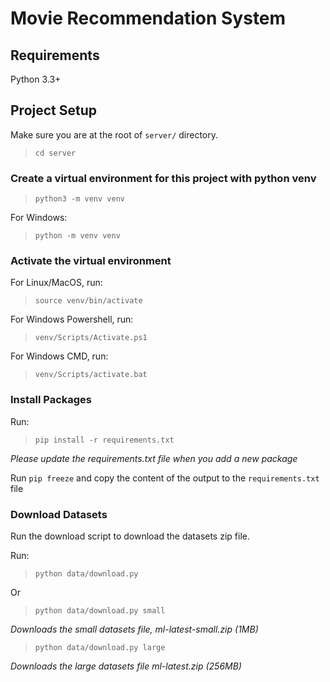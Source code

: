 # Movie Recommendation System

## Requirements

Python 3.3+

## Project Setup

Make sure you are at the root of `server/` directory.

> `cd server`

### Create a virtual environment for this project with python venv

> `python3 -m venv venv`

For Windows:

> `python -m venv venv`

### Activate the virtual environment

For Linux/MacOS, run:

> `source venv/bin/activate`

For Windows Powershell, run:

> `venv/Scripts/Activate.ps1`

For Windows CMD, run:

> `venv/Scripts/activate.bat`

### Install Packages

Run:

> `pip install -r requirements.txt`

_Please update the requirements.txt file when you add a new package_

Run `pip freeze` and copy the content of the output to the `requirements.txt` file

### Download Datasets

Run the download script to download the datasets zip file.

Run:

> `python data/download.py`

Or

> `python data/download.py small`

_Downloads the small datasets file, ml-latest-small.zip (1MB)_

> `python data/download.py large`

_Downloads the large datasets file ml-latest.zip (256MB)_
